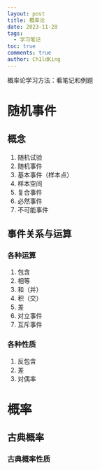```yaml
---
layout: post
title: 概率论
date: 2023-11-28
tags:
  - 学习笔记
toc: true
comments: true
author: Ch1ldKing
---
```


概率论学习方法：看笔记和例题

<!-- more -->
# 随机事件
## 概念
1. 随机试验
2. 随机事件
3. 基本事件（样本点）
4. 样本空间
5. 复合事件
6. 必然事件
7. 不可能事件
## 事件关系与运算
### 各种运算
1. 包含
2. 相等
3. 和（并）
4. 积（交）
5. 差
6. 对立事件
7. 互斥事件
### 各种性质
1. 反包含
2. 差
3. 对偶率
# 概率
## 古典概率
### 古典概率性质


